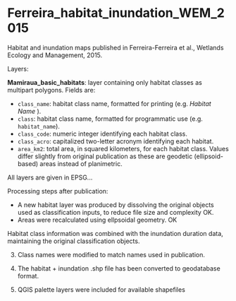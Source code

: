 # Ferreira_habitat_inundation_WEM_2015
Habitat and inundation maps published in Ferreira-Ferreira et al., Wetlands Ecology and Management, 2015.

Layers:

**Mamiraua_basic_habitats**:  layer containing only habitat classes as multipart polygons. Fields are:

* `class_name`: habitat class name, formatted for printing (e.g. *Habitat Name* ).
* `class`: habitat class name, formatted for programmatic use (e.g. `habitat_name`).
* `class_code`: numeric integer identifying each habitat class.
* `class_acro`: capitalized two-letter acronym identifying each habitat.
* `area_km2`: total area, in squared kilometers, for each habitat class. Values differ slightly from original publication as these are geodetic (ellipsoid-based) areas instead of planimetric.









All layers are given in EPSG...



Processing steps after publication:

- A new habitat layer was produced by dissolving the original objects used as classification inputs, to reduce file size and complexity OK.
- Areas were recalculated using ellpsoidal geometry. OK

 Habitat class information was combined with the inundation duration data, maintaining the original classification objects.  

3) Class names were modified to match names used in publication.

4) The habitat + inundation .shp file has been converted to geodatabase format.

5) QGIS palette layers were included for available shapefiles